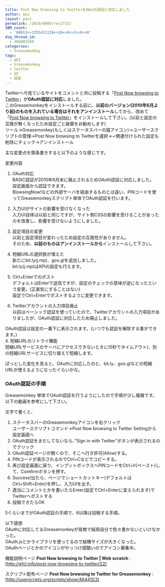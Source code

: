 ```yaml
---
title: Post Now browsing to TwitterをOAuth認証に対応しました
author: azu
layout: post
permalink: /2010/0609/res1715/
SBM_count:
  - '00012<>1355431118<>10<>0<>2<>0<>0'
dsq_thread_id:
  - 300802589
categories:
  - Greasemonkey
tags:
  - API
  - Greasemonkey
  - twitter
  - UI
  - 設定
---
```

Twitterへ今見ているサイトをコメントと共に投稿する「[Post Now browsing to Twitter][1]」が**OAuth認証に対応**しました。  
このGreasemonkeyをインストールする前に、**以前のバージョン(2010年6月より前)のものを入れている場合はそれをアンインストール**してから、改めて「[Post Now browsing to Twitter][1]」をインストールして下さい。(以前と設定の互換が無くなったため設定ごと破棄をお勧めします)  
ツール→Greasemonkey(もしくはステータスバーの猿アイコン)→ユーザースクリプトの管理→Post Now browsing to Twitterを選択→✓関連付けられた設定も削除にチェック→アンインストール

<!--more-->主な変更点を箇条書きすると以下のような感じです。

変更内容  
1. OAuth対応  
BASIC認証が2010年6月末に廃止されるためOAuth認証に対応しました。  
設定画面から認証できます。  
BlowsingNow!などの外部サーバを経由するものとは違い、PINコードを使ってGreasemonkeyスクリプト単体でOAuth認証を行います。  
2. 入力UIがサイトの影響を受けなくなった  
入力UI自体は以前と同じですが、サイト側CSSの影響を受けることがあったのを改善し、影響を受けないようにしました。  
3. 設定項目の変更  
以前と設定項目が変わったため設定の互換性がありません。  
そのため、**以前のものはアンインストールから**インストールして下さい。

1.  短縮URLの選択肢が増えた  
    新たにbit.ly(j.mp)、goo.glを追加しました。  
    bit.ly(j.mp)はAPIの設定も行えます。
2.  Ctrl+Enterでのポスト  
    デフォルトはEnterで送信ですが、設定のチェックの意味が逆になったという変更。(正直気にすることはない)  
    設定でCtrl+Enterでポストするように変更できます。
3.  Twitterアカウントの入力項目廃止  
    以前はベーシック認証を使っていたので、Twitterアカウントの入力項目がありましたが、OAuth認証に対応したため廃止しました。

OAuth認証は設定の一番下に表示されます。(いつでも認証を解除する事ができます。)  
4. 短縮URLのリトライ機能  
短縮URLサービスのサーバにアクセスできないときに(5秒でタイムアウト)、別の短縮URLサービスに切り替えて短縮します。

ぱっとした変化を見ると、OAuthに対応したのと、bit.ly、goo.glなどの短縮URLが使えるようになったぐらいかな。

### OAuth認証の手順

Greasemonkey 単体でOAuth認証を行うようにしたので手順が少し複雑です。  
以下の動画を参考にして下さい。



文字で書くと、

1.  ステータスバーのGreasemonkeyアイコンを右クリック  
    ユーザースクリプトコマンド→Post Now browsing to Twitter Settingから設定画面へ
2.  OAuth認証をまだしてないなら、&#8221;Sign in with Twitter&#8221;ボタンが表示されるのでクリック
3.  OAuth認証ページが開くので、そこへ行き許可(Allow)する。
4.  PINコードが表示されるのでCtrl+Cなどでコピーする。
5.  再び設定画面に戻り、インプットボックスへPINコードをCtrl+V(ペースト)して、Comfirmボタンを押す。
6.  Success!出たら、ページでショートカットキー(デフォルトはCtrl+Shift+Enter)を押し、入力UIを出す。
7.  適当にコメントとかを書いたらEnter(設定でCtrl+Enterに変えられます)でTwitterへポストする
8.  投稿できたらOK

5ぐらいまでがOAuth認証の手順で、6以降は投稿する手順。

以下感想  
OAuthに対応してるGreasemonkeyが皆無で結局自分で色々書かないといけなかった。  
OAuth.jsとかライブラリを使ってるので結構サイズが大きくなった。  
OAuthページとかのアイコンがやっつけ感酷いのでアイコン募集中。

機能説明ページ
**Post Now browsing to Twitter | Web scratch**
:   [http://efcl.info/post-now-browsing-to-twitter/][2]

スクリプト配布ページ
**Post Now browsing to Twitter for Greasemonkey**
:   [http://userscripts.org/scripts/show/46441][3]

 [1]: http://userscripts.org/scripts/show/46441
 [2]: ../post-now-browsing-to-twitter/ "Post Now browsing to Twitter | Web scratch"
 [3]: http://userscripts.org/scripts/show/46441 "Post Now browsing to Twitter for Greasemonkey"